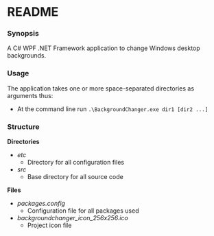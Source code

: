 # README

### Synopsis

A C# WPF .NET Framework application to change Windows desktop backgrounds.

### Usage

The application takes one or more space-separated directories as arguments thus:

- At the command line run ``.\BackgroundChanger.exe dir1 [dir2 ...]``

### Structure

**Directories**

- *etc*
  - Directory for all configuration files
- *src*
  - Base directory for all source code

**Files**

- *packages.config*
  - Configuration file for all packages used
- *backgroundchanger_icon_256x256.ico*
  - Project icon file
